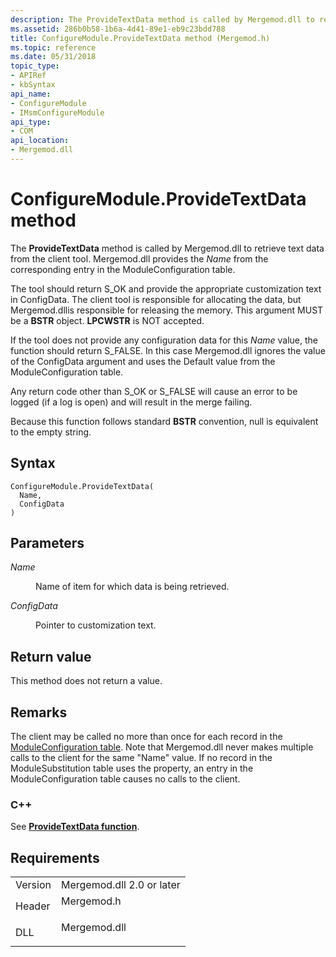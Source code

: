 ```yaml
---
description: The ProvideTextData method is called by Mergemod.dll to retrieve text data from the client tool. Mergemod.dll provides the Name from the corresponding entry in the ModuleConfiguration table.
ms.assetid: 286b0b58-1b6a-4d41-89e1-eb9c23bdd788
title: ConfigureModule.ProvideTextData method (Mergemod.h)
ms.topic: reference
ms.date: 05/31/2018
topic_type: 
- APIRef
- kbSyntax
api_name: 
- ConfigureModule
- IMsmConfigureModule
api_type: 
- COM
api_location: 
- Mergemod.dll
---
```


# ConfigureModule.ProvideTextData method

The **ProvideTextData** method is called by Mergemod.dll to retrieve text data from the client tool. Mergemod.dll provides the *Name* from the corresponding entry in the ModuleConfiguration table.

The tool should return S\_OK and provide the appropriate customization text in ConfigData. The client tool is responsible for allocating the data, but Mergemod.dllis responsible for releasing the memory. This argument MUST be a **BSTR** object. **LPCWSTR** is NOT accepted.

If the tool does not provide any configuration data for this *Name* value, the function should return S\_FALSE. In this case Mergemod.dll ignores the value of the ConfigData argument and uses the Default value from the ModuleConfiguration table.

Any return code other than S\_OK or S\_FALSE will cause an error to be logged (if a log is open) and will result in the merge failing.

Because this function follows standard **BSTR** convention, null is equivalent to the empty string.

## Syntax


```JScript
ConfigureModule.ProvideTextData(
  Name,
  ConfigData
)
```



## Parameters

<dl> <dt>

*Name* 
</dt> <dd>

Name of item for which data is being retrieved.

</dd> <dt>

*ConfigData* 
</dt> <dd>

Pointer to customization text.

</dd> </dl>

## Return value

This method does not return a value.

## Remarks

The client may be called no more than once for each record in the [ModuleConfiguration table](moduleconfiguration-table.md). Note that Mergemod.dll never makes multiple calls to the client for the same "Name" value. If no record in the ModuleSubstitution table uses the property, an entry in the ModuleConfiguration table causes no calls to the client.

### C++

See [**ProvideTextData function**](/windows/desktop/api/Mergemod/nf-mergemod-imsmconfiguremodule-providetextdata).

## Requirements



|                    |                                                                                         |
|--------------------|-----------------------------------------------------------------------------------------|
| Version<br/> | Mergemod.dll 2.0 or later<br/>                                                    |
| Header<br/>  | <dl> <dt>Mergemod.h</dt> </dl>   |
| DLL<br/>     | <dl> <dt>Mergemod.dll</dt> </dl> |



 

 




